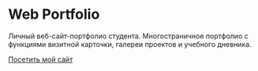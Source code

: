 # Web Portfolio

Личный веб-сайт-портфолио студента.
Многостраничное портфолио с функциями визитной карточки, 
галереи проектов и учебного дневника.

[Посетить мой сайт](https://kartohkaa.github.io/frontend-and-backend-student-website/)
